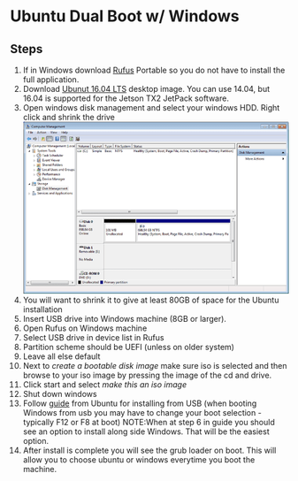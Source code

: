 # Ubuntu Dual Boot w/ Windows

## Steps
1. If in Windows download [Rufus](https://rufus.akeo.ie) Portable so you do not have to install the full application. 
2. Download [Ubunut 16.04 LTS](http://releases.ubuntu.com/16.04/) desktop image. You can use 14.04, but 16.04 is supported for the Jetson TX2 JetPack software.
3. Open windows disk management and select your windows HDD. Right click and shrink the drive
![Disk Management Image](https://github.com/jredsmitty/jetsontx2-setup/blob/master/docs/dualboot/images/diskmanagement.PNG)
4. You will want to shrink it to give at least 80GB of space for the Ubuntu installation
4. Insert USB drive into Windows machine (8GB or larger).
5. Open Rufus on Windows machine
6. Select USB drive in device list in Rufus
7. Partition scheme should be UEFI (unless on older system)
8. Leave all else default
9. Next to *create a bootable disk image* make sure iso is selected and then browse to your iso image by pressing the image of the cd and drive.
10. Click start and select *make this an iso image*
11. Shut down windows
12. Follow [guide](https://tutorials.ubuntu.com/tutorial/tutorial-install-ubuntu-desktop#0) from Ubuntu for installing from USB (when booting Windows from usb you may have to change your boot selection - typically F12 or F8 at boot) NOTE:When at step 6 in guide you should see an option to install along side Windows. That will be the easiest option. 
13. After install is complete you will see the grub loader on boot. This will allow you to choose ubuntu or windows everytime you boot the machine. 
